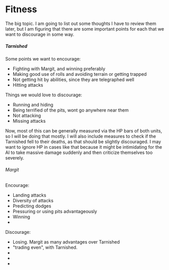 # Fitness

The big topic. I am going to list out some thoughts I have to review them later, but I am figuring that there are some important points for each that we want to discourage in some way.


##### Tarnished
Some points we want to encourage:
- Fighting with Margit, and winning preferably
- Making good use of rolls and avoiding terrain or getting trapped
- Not getting hit by abilities, since they are telegraphed well
- Hitting attacks

Things we would love to discourage:
- Running and hiding
- Being terrified of the pits, wont go anywhere near them
- Not attacking
- Missing attacks

Now, most of this can be generally measured via the HP bars of both units, so I
will be doing that mostly. I will also include measures to check if the Tarnished fell
to their deaths, as that should be slightly discouraged. I may want to ignore HP in cases like that
because it might be intimidating for the AI to take massive damage suddenly and then criticize themselves too severely.

###### Margit
Encourage:
- Landing attacks
- Diversity of attacks
- Predicting dodges
- Pressuring or using pits advantageously
- Winning
- 

Discourage:
- Losing. Margit as many advantages over Tarnished
- "trading even", with Tarnished.
- 
- 
- 
